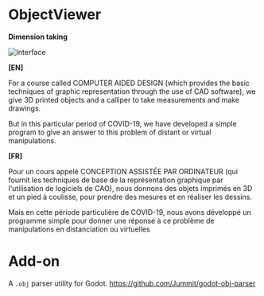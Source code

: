 # ObjectViewer

**Dimension taking**


![Interface](`https`://img.itch.zone/aW1hZ2UvOTAyMjk0LzUwOTQ2MDYucG5n/original/vRz94m.png)

**[EN]**  

For a course called COMPUTER AIDED DESIGN (which provides the basic techniques of graphic representation through the use of CAD software), we give 3D printed objects and a calliper to take measurements and make drawings.  

But in this particular period of COVID-19, we have developed a simple program to give an answer to this problem of distant or virtual manipulations.

**[FR]**

Pour un cours appelé CONCEPTION ASSISTÉE PAR ORDINATEUR​ (qui fournit les techniques de base de la représentation graphique par l'utilisation de logiciels de CAO), nous donnons des objets imprimés en 3D et un pied à coulisse, pour prendre des mesures et en réaliser les dessins.

Mais en cette période particulière de COVID-19, nous avons développé un programme simple pour donner une réponse à ce problème de manipulations en distanciation ou virtuelles

# Add-on
A `.obj` parser utility for Godot. https://github.com/Jummit/godot-obj-parser